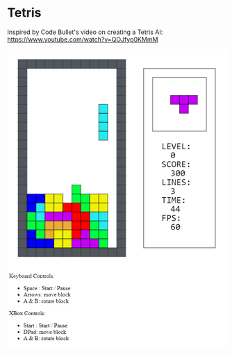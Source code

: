 # Tetris

Inspired by Code Bullet's video on creating a Tetris AI: https://www.youtube.com/watch?v=QOJfyp0KMmM

![screenshot](./screenshot.png)
